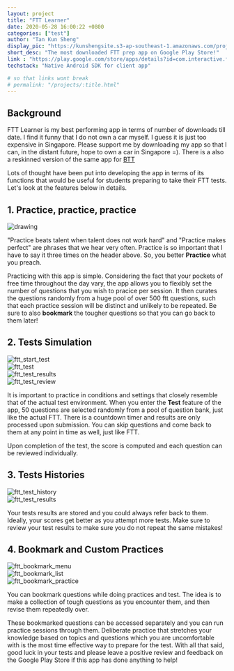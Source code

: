 ```yaml
---
layout: project
title: "FTT Learner"
date: 2020-05-28 16:00:22 +0800
categories: ["test"]
author: "Tan Kun Sheng"
display_pic: "https://kunshengsite.s3-ap-southeast-1.amazonaws.com/projects/android/ftt/ftt.png"
short_desc: "The most downloaded FTT prep app on Google Play Store!"
link : "https://play.google.com/store/apps/details?id=com.interactive.ftt"
techstack: "Native Android SDK for client app"

# so that links wont break
# permalink: "/projects/:title.html"
---
```


## Background

FTT Learner is my best performing app in terms of number of downloads till date. I find it funny that I do not own a car myself. I guess it is just too expensive in Singapore. Please support me by downloading my app so that I can, in the distant future, hope to own a car in Singapore =). There is a also a reskinned version of the same app for [BTT](https://play.google.com/store/apps/details?id=com.interactive.btt)

Lots of thought have been put into developing the app in terms of its functions that would be useful for students preparing to take their FTT tests. Let's look at the features below in details.

## 1. Practice, practice, practice

<div class="container mx-auto px-2 py-4 table">
    <div class="prose col-2 sm-width-half left">
        <img src="https://kunshengsite.s3-ap-southeast-1.amazonaws.com/projects/android/ftt/ftt-practice.png" alt="drawing" />
    </div>
</div>

"Practice beats talent when talent does not work hard" and "Practice makes perfect" are phrases that we hear very often. Practice is so important that I have to say it three times on the header above. So, you better **Practice** what you preach.

Practicing with this app is simple. Considering the fact that your pockets of free time throughout the day vary, the app allows you to flexibly set the number of questions that you wish to pracice per session. It then curates the questions randomly from a huge pool of over 500 ftt questions, such that each practice session will be distinct and unlikely to be repeated. Be sure to also **bookmark** the tougher questions so that you can go back to them later!

## 2. Tests Simulation

<div class="container mx-auto px-2 py-4 table">
    <div class="prose col-2 sm-width-half left">
        <img src="https://kunshengsite.s3-ap-southeast-1.amazonaws.com/projects/android/ftt/ftt-test-start.png" alt="ftt_start_test" />
    </div>
    <div class="prose col-2 sm-width-half left ml-lg-2">
        <img src="https://kunshengsite.s3-ap-southeast-1.amazonaws.com/projects/android/ftt/ftt-test.png" alt="ftt_test" />
    </div>
    <div class="prose col-2 sm-width-half left ml-lg-2">
        <img src="https://kunshengsite.s3-ap-southeast-1.amazonaws.com/projects/android/ftt/ftt-test-results.png" alt="ftt_test_results" />
    </div>
    <div class="prose col-2 sm-width-half left ml-lg-2">
        <img src="https://kunshengsite.s3-ap-southeast-1.amazonaws.com/projects/android/ftt/ftt-qns-review.png" alt="ftt_test_review" />
    </div>
</div>

It is important to practice in conditions and settings that closely resemble that of the actual test environment. When you enter the **Test** feature of the app, 50 questions are selected randomly from a pool of question bank, just like the actual FTT. There is a countdown timer and results are only processed upon submission. You can skip questions and come back to them at any point in time as well, just like FTT.

Upon completion of the test, the score is computed and each question can be reviewed individually.

## 3. Tests Histories

<div class="container mx-auto px-2 py-4 table">
    <div class="prose col-2 sm-width-half left">
        <img src="https://kunshengsite.s3-ap-southeast-1.amazonaws.com/projects/android/ftt/ftt-history.png" alt="ftt_test_history" />
    </div>
    <div class="prose col-2 sm-width-half left ml-lg-2">
        <img src="https://kunshengsite.s3-ap-southeast-1.amazonaws.com/projects/android/ftt/ftt-test-results.png" alt="ftt_test_results" />
    </div>
</div>

Your tests results are stored and you could always refer back to them. Ideally, your scores get better as you attempt more tests. Make sure to review your test results to make sure you do not repeat the same mistakes!


## 4. Bookmark and Custom Practices

<div class="container mx-auto px-2 py-4 table">
    <div class="prose col-2 sm-width-half left ml-lg-2">
        <img src="https://kunshengsite.s3-ap-southeast-1.amazonaws.com/projects/android/ftt/ftt-bookmark.png" alt="ftt_bookmark_menu" />
    </div>
    <div class="prose col-2 sm-width-half left ml-lg-2">
        <img src="https://kunshengsite.s3-ap-southeast-1.amazonaws.com/projects/android/ftt/ftt-bookmark-list.png" alt="ftt_bookmark_list" />
    </div>
    <div class="prose col-2 sm-width-half left ml-lg-2">
        <img src="https://kunshengsite.s3-ap-southeast-1.amazonaws.com/projects/android/ftt/ftt-bookmark-practice.png" alt="ftt_bookmark_practice" />
    </div>
</div>

You can bookmark questions while doing practices and test. The idea is to make a collection of tough questions as you encounter them, and then revise them repeatedly over.

These bookmarked questions can be accessed separately and you can run practice sessions through them. Deliberate practice that stretches your knowledge based on topics and questions which you are uncomfortable with is the most time effective way to prepare for the test. With all that said, good luck in your tests and please leave a positive review and feedback on the Google Play Store if this app has done anything to help!
